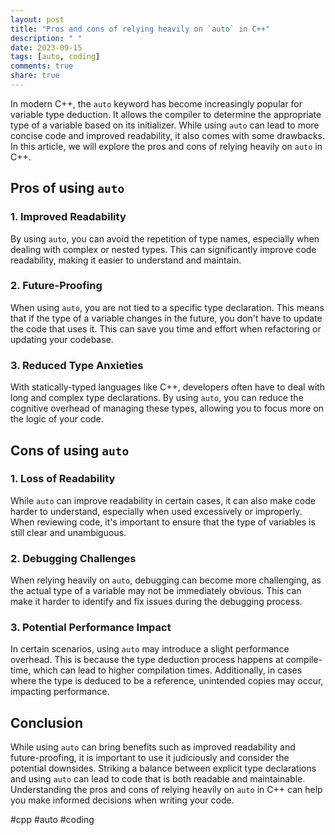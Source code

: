 ```yaml
---
layout: post
title: "Pros and cons of relying heavily on `auto` in C++"
description: " "
date: 2023-09-15
tags: [auto, coding]
comments: true
share: true
---
```


In modern C++, the `auto` keyword has become increasingly popular for variable type deduction. It allows the compiler to determine the appropriate type of a variable based on its initializer. While using `auto` can lead to more concise code and improved readability, it also comes with some drawbacks. In this article, we will explore the pros and cons of relying heavily on `auto` in C++.

## Pros of using `auto`

### 1. Improved Readability
By using `auto`, you can avoid the repetition of type names, especially when dealing with complex or nested types. This can significantly improve code readability, making it easier to understand and maintain.

### 2. Future-Proofing
When using `auto`, you are not tied to a specific type declaration. This means that if the type of a variable changes in the future, you don't have to update the code that uses it. This can save you time and effort when refactoring or updating your codebase.

### 3. Reduced Type Anxieties
With statically-typed languages like C++, developers often have to deal with long and complex type declarations. By using `auto`, you can reduce the cognitive overhead of managing these types, allowing you to focus more on the logic of your code.

## Cons of using `auto`

### 1. Loss of Readability
While `auto` can improve readability in certain cases, it can also make code harder to understand, especially when used excessively or improperly. When reviewing code, it's important to ensure that the type of variables is still clear and unambiguous.

### 2. Debugging Challenges
When relying heavily on `auto`, debugging can become more challenging, as the actual type of a variable may not be immediately obvious. This can make it harder to identify and fix issues during the debugging process.

### 3. Potential Performance Impact
In certain scenarios, using `auto` may introduce a slight performance overhead. This is because the type deduction process happens at compile-time, which can lead to higher compilation times. Additionally, in cases where the type is deduced to be a reference, unintended copies may occur, impacting performance.

## Conclusion

While using `auto` can bring benefits such as improved readability and future-proofing, it is important to use it judiciously and consider the potential downsides. Striking a balance between explicit type declarations and using `auto` can lead to code that is both readable and maintainable. Understanding the pros and cons of relying heavily on `auto` in C++ can help you make informed decisions when writing your code.

#cpp #auto #coding